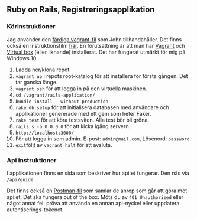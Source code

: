 ## Ruby on Rails, Registreringsapplikation

### Körinstruktioner

Jag använder den [färdiga vagrant-fil](https://github.com/thajo/ruby-on-rails-vagrant) som John tillhandahåller. Det finns också en instruktionsfilm [här](http://orion.lnu.se/pub/education/course/1DV450/vt16/vagrantup.mp4). En förutsättning är att man har [Vagrant](https://www.vagrantup.com/downloads.html) och [Virtual box](https://www.virtualbox.org/wiki/Downloads) (eller liknande) installerat. Det har fungerat utmärkt för mig på Windows 10. 

1. Ladda ner/klona repot. 
2. `vagrant up` i repots root-katalog för att installera för första gången. Det tar ganska länge.
3. `vagrant ssh` för att logga in på den virtuella maskinen. 
4. `cd /vagrant/rails-application/`
5. `bundle install --without production`
6. `rake db:setup` för att initialisera databasen med användare och applikationer genererade med ett gem som heter Faker.
7. `rake test` för att köra testsviten. Alla test bör bli gröna. 
8. `rails s -b 0.0.0.0` för att kicka igång servern. 
9. `http://localhost:3000/`
10. För att logga in som admin. E-post: `admin@mail.com`, Lösenord: `password`.
11. `exit`följt av `vagrant halt` för att avsluta. 

### Api instruktioner
I applikationen finns en sida som beskriver hur api:et fungerar. Den nås via `/api/guide`.

Det finns också en [Postman-fil](https://github.com/me222wm/1dv450_me222wm/blob/master/ApiTestCollection.json.postman_collection) som samlar de anrop som går att göra mot api:et. Det ska fungera out of the box. Möts du av `401 Unauthorized` eller något annat fel: pröva att använda en annan api-nyckel eller uppdatera autentiserings-tokenet.

